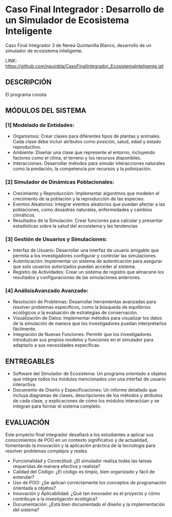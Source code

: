 # Caso Final Integrador : Desarrollo de un Simulador de Ecosistema Inteligente
Caso Final Integrador 3 de Nerea Quintanilla Blanco, desarrollo de un simulador de ecosistema inteligente.

LINK: https://github.com/nquinbla/CasoFinalIntegrador_EcosistemaInteligente.git

## DESCRIPCIÓN
El programa consta


## MÓDULOS DEL SISTEMA

### [1] Modelado de Entidades:
* Organismos: Crear clases para diferentes tipos de plantas y animales. Cada clase debe incluir atributos como posición, salud, edad y estado reproductivo.
* Ambiente: Diseñar una clase que represente el entorno, incluyendo factores como el clima, el terreno y los recursos disponibles.
* Interacciones: Desarrollar métodos para simular interacciones naturales como la predación, la competencia por recursos y la polinización.

### [2] Simulador de Dinámicas Poblacionales:
* Crecimiento y Reproducción: Implementar algoritmos que modelen el crecimiento de la población y la reproducción de las especies.
* Eventos Aleatorios: Integrar eventos aleatorios que puedan afectar a las poblaciones, como desastres naturales, enfermedades y cambios climáticos.
* Resultados de la Simulación: Crear funciones para calcular y presentar estadísticas sobre la salud del ecosistema y las tendencias

### [3] Gestión de Usuarios y Simulaciones:
* Interfaz de Usuario: Desarrollar una interfaz de usuario amigable que permita a los investigadores configurar y controlar las simulaciones.
* Autenticación: Implementar un sistema de autenticación para asegurar que solo usuarios autorizados puedan acceder al sistema.
* Registro de Actividades: Crear un sistema de registro que almacene los resultados y configuraciones de las simulaciones anteriores.

### [4] AnálisisAvanzado Avanzado:
* Resolución de Problemas: Desarrollar herramientas avanzadas para resolver problemas específicos, como la búsqueda de equilibrios ecológicos o la evaluación de estrategias de conservación.
* Visualización de Datos: Implementar métodos para visualizar los datos de la simulación de manera que los investigadores puedan interpretarlos fácilmente.
* Integración de Nuevas Funciones: Permitir que los investigadores introduzcan sus propios modelos y funciones en el simulador para adaptarlo a sus necesidades específicas.


## ENTREGABLES

* Software del Simulador de Ecosistema: Un programa orientado a objetos que integre todos los módulos mencionados con una interfaz de usuario interactiva.
* Documento de Diseño y Especificaciones: Un informe detallado que incluya diagramas de clases, descripciones de los métodos y atributos de cada clase, y explicaciones de cómo los módulos interactúan y se integran para formar el sistema completo.

## EVALUACIÓN
Este proyecto final integrador desafiará a los estudiantes a aplicar sus conocimientos de POO en un contexto significativo y de actualidad, fomentando la innovación y la aplicación práctica de la tecnología para resolver problemas complejos y reales.

* Funcionalidad y Correctitud: ¿El simulador realiza todas las tareas requeridas de manera efectiva y realista?
* Calidad del Código: ¿El código es limpio, bien organizado y fácil de entender?
* Uso de POO: ¿Se aplican correctamente los conceptos de programación orientada a objetos?
* Innovación y Aplicabilidad: ¿Qué tan innovador es el proyecto y cómo contribuye a la investigación ecológica?
* Documentación: ¿Está bien documentado el diseño y la implementación del sistema?

